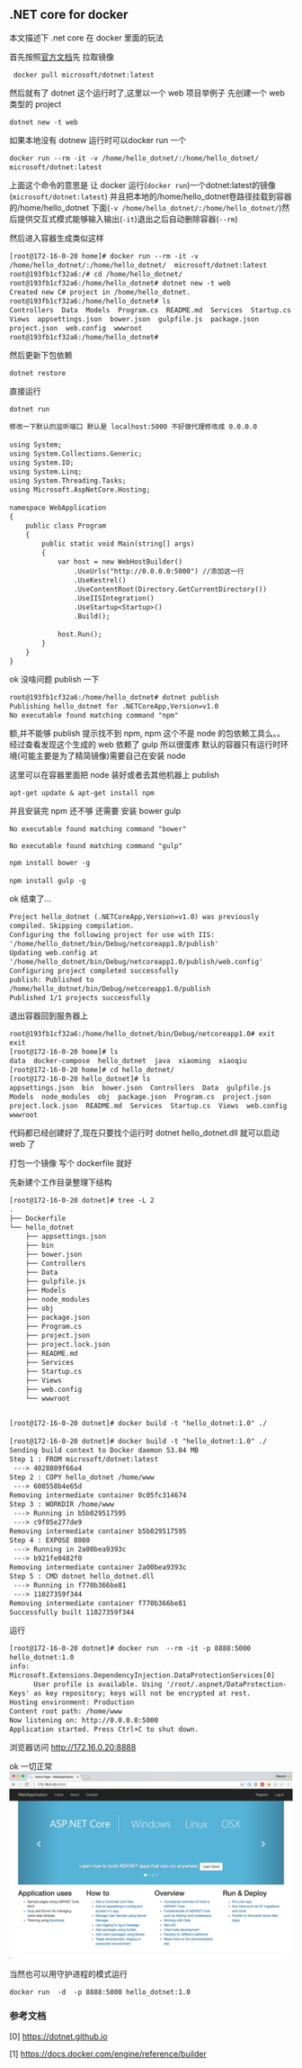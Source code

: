 ## .NET core for docker

本文描述下 .net core 在 docker 里面的玩法

首先按照[官方文档](https://www.microsoft.com/net/core#docker)先 拉取镜像

```
 docker pull microsoft/dotnet:latest
```

然后就有了 dotnet 这个运行时了,这里以一个 web 项目举例子
先创建一个 web 类型的 project

```
dotnet new -t web
```
如果本地没有 dotnew 运行时可以docker run 一个

```
docker run --rm -it -v /home/hello_dotnet/:/home/hello_dotnet/  microsoft/dotnet:latest
```

上面这个命令的意思是 让 docker 运行(`docker run`)一个dotnet:latest的镜像(`microsoft/dotnet:latest`) 并且把本地的/home/hello_dotnet卷路径挂载到容器的/home/hello_dotnet 下面(`-v /home/hello_dotnet/:/home/hello_dotnet/`)然后提供交互式模式能够输入输出(`-it`)退出之后自动删除容器(`--rm`)

然后进入容器生成类似这样

```
[root@172-16-0-20 home]# docker run --rm -it -v /home/hello_dotnet/:/home/hello_dotnet/  microsoft/dotnet:latest
root@193fb1cf32a6:/# cd /home/hello_dotnet/
root@193fb1cf32a6:/home/hello_dotnet# dotnet new -t web
Created new C# project in /home/hello_dotnet.
root@193fb1cf32a6:/home/hello_dotnet# ls
Controllers  Data  Models  Program.cs  README.md  Services  Startup.cs  Views  appsettings.json  bower.json  gulpfile.js  package.json  project.json  web.config  wwwroot
root@193fb1cf32a6:/home/hello_dotnet#
```

然后更新下包依赖

```
dotnet restore
```
直接运行

```
dotnet run
```

```
修改一下默认的监听端口 默认是 localhost:5000 不好做代理修改成 0.0.0.0

using System;
using System.Collections.Generic;
using System.IO;
using System.Linq;
using System.Threading.Tasks;
using Microsoft.AspNetCore.Hosting;

namespace WebApplication
{
    public class Program
    {
        public static void Main(string[] args)
        {
            var host = new WebHostBuilder()
                .UseUrls("http://0.0.0.0:5000") //添加这一行
                .UseKestrel()
                .UseContentRoot(Directory.GetCurrentDirectory())
                .UseIISIntegration()
                .UseStartup<Startup>()
                .Build();

            host.Run();
        }
    }
}

```

ok 没啥问题 publish 一下

```
root@193fb1cf32a6:/home/hello_dotnet# dotnet publish
Publishing hello_dotnet for .NETCoreApp,Version=v1.0
No executable found matching command "npm"
```
额,并不能够 publish 提示找不到 npm, npm 这个不是 node 的包依赖工具么。。
经过查看发现这个生成的 web 依赖了 gulp 所以很蛋疼 默认的容器只有运行时环境(可能主要是为了精简镜像)需要自己在安装 node

这里可以在容器里面把 node 装好或者去其他机器上 publish

```
apt-get update & apt-get install npm
```

并且安装完 npm 还不够 还需要 安装 bower gulp

```
No executable found matching command "bower"

```
```
No executable found matching command "gulp"
```
```
npm install bower -g

npm install gulp -g
```
ok 结束了...

```
Project hello_dotnet (.NETCoreApp,Version=v1.0) was previously compiled. Skipping compilation.
Configuring the following project for use with IIS: '/home/hello_dotnet/bin/Debug/netcoreapp1.0/publish'
Updating web.config at '/home/hello_dotnet/bin/Debug/netcoreapp1.0/publish/web.config'
Configuring project completed successfully
publish: Published to /home/hello_dotnet/bin/Debug/netcoreapp1.0/publish
Published 1/1 projects successfully
```
退出容器回到服务器上

```
root@193fb1cf32a6:/home/hello_dotnet/bin/Debug/netcoreapp1.0# exit
exit
[root@172-16-0-20 home]# ls
data  docker-compose  hello_dotnet  java  xiaoming  xiaoqiu
[root@172-16-0-20 home]# cd hello_dotnet/
[root@172-16-0-20 hello_dotnet]# ls
appsettings.json  bin  bower.json  Controllers  Data  gulpfile.js  Models  node_modules  obj  package.json  Program.cs  project.json  project.lock.json  README.md  Services  Startup.cs  Views  web.config  wwwroot
```
代码都已经创建好了,现在只要找个运行时 dotnet hello_dotnet.dll 就可以启动 web 了

打包一个镜像 写个 dockerfile 就好

先新建个工作目录整理下结构

```
[root@172-16-0-20 dotnet]# tree -L 2
.
├── Dockerfile
└── hello_dotnet
    ├── appsettings.json
    ├── bin
    ├── bower.json
    ├── Controllers
    ├── Data
    ├── gulpfile.js
    ├── Models
    ├── node_modules
    ├── obj
    ├── package.json
    ├── Program.cs
    ├── project.json
    ├── project.lock.json
    ├── README.md
    ├── Services
    ├── Startup.cs
    ├── Views
    ├── web.config
    └── wwwroot
```

```
```

```
[root@172-16-0-20 dotnet]# docker build -t "hello_dotnet:1.0" ./

[root@172-16-0-20 dotnet]# docker build -t "hello_dotnet:1.0" ./
Sending build context to Docker daemon 53.04 MB
Step 1 : FROM microsoft/dotnet:latest
 ---> 4028809f66a4
Step 2 : COPY hello_dotnet /home/www
 ---> 600558b4e65d
Removing intermediate container 0c05fc314674
Step 3 : WORKDIR /home/www
 ---> Running in b5b029517595
 ---> c9f05e277de9
Removing intermediate container b5b029517595
Step 4 : EXPOSE 8080
 ---> Running in 2a00bea9393c
 ---> b921fe0482f0
Removing intermediate container 2a00bea9393c
Step 5 : CMD dotnet hello_dotnet.dll
 ---> Running in f770b366be81
 ---> 11027359f344
Removing intermediate container f770b366be81
Successfully built 11027359f344
```
运行

```
[root@172-16-0-20 dotnet]# docker run  --rm -it -p 8888:5000 hello_dotnet:1.0
info: Microsoft.Extensions.DependencyInjection.DataProtectionServices[0]
      User profile is available. Using '/root/.aspnet/DataProtection-Keys' as key repository; keys will not be encrypted at rest.
Hosting environment: Production
Content root path: /home/www
Now listening on: http://0.0.0.0:5000
Application started. Press Ctrl+C to shut down.
```
浏览器访问 http://172.16.0.20:8888

ok 一切正常
![image](web.png)

当然也可以用守护进程的模式运行

```
docker run  -d  -p 8888:5000 hello_dotnet:1.0 
```

### 参考文档
[0] https://dotnet.github.io

[1] https://docs.docker.com/engine/reference/builder